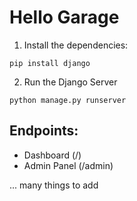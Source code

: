 # Hello Garage

1. Install the dependencies:

`pip install django`

2. Run the Django Server

`python manage.py runserver`


## Endpoints:

- Dashboard     (/)
- Admin Panel   (/admin)

... many things to add